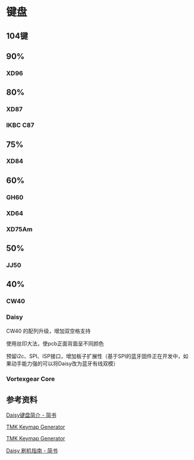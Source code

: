 # 键盘

## 104键

## 90%

### XD96

## 80%

### XD87

### IKBC C87

## 75%

### XD84


## 60%

### GH60

### XD64

### XD75Am

## 50%

### JJ50


## 40%



### CW40



### Daisy

CW40 的配列升级，增加双空格支持

使用丝印大法，使pcb正面背面呈不同颜色

预留i2c、SPI、ISP接口，增加板子扩展性（基于SPI的蓝牙固件正在开发中，如果动手能力强的可以将Daisy改为蓝牙有线双模）

### Vortexgear Core



## 参考资料

[Daisy键盘简介 - 简书](https://www.jianshu.com/p/ee834787c5eb)

[TMK Keymap Generator](https://kai.tkg.io/)

[TMK Keymap Generator](http://yang.tkg.io/)


[Daisy 刷机指南 - 简书](https://www.jianshu.com/p/1602dbb75e39)
